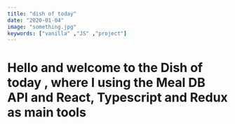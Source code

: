 ```yaml
---
title: "dish of today"
date: "2020-01-04"
image: "something.jpg"
keywords: ["vanilla" ,"JS" ,"project"]
---
```



# Hello and welcome to the Dish of today , where I using the Meal DB API and React, Typescript and Redux as main tools
